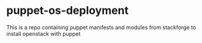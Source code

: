 puppet-os-deployment
====================

This is a repo containing puppet manifests and modules from stackforge to install openstack with puppet
